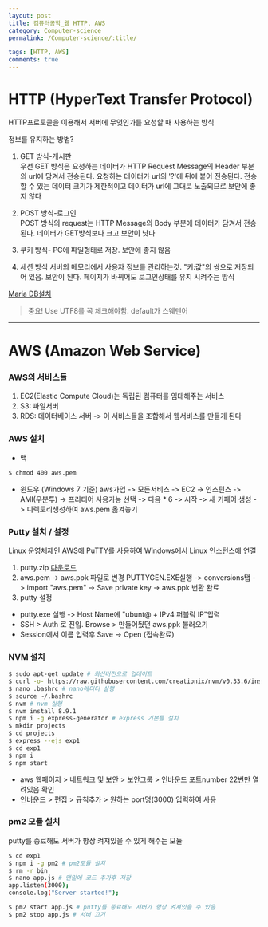 ```yaml
---
layout: post
title: 컴퓨터공학_웹 HTTP, AWS
category: Computer-science
permalink: /Computer-science/:title/

tags: [HTTP, AWS]
comments: true
---
```

# HTTP (HyperText Transfer Protocol)
HTTP프로토콜을 이용해서 서버에 무엇인가를 요청할 때 사용하는 방식

정보를 유지하는 방법?

1. GET 방식-게시판   
우선 GET 방식은 요청하는 데이터가 HTTP Request Message의 Header 부분의 url에 담겨서 전송된다. 요청하는 데이터가 url의 '?'에 뒤에 붙어 전송된다. 전송할 수 있는 데이터 크기가 제한적이고 데이터가 url에 그대로 노출되므로 보안에 좋지 않다

2. POST 방식-로그인  
POST 방식의 request는 HTTP Message의 Body 부분에 데이터가 담겨서 전송된다. 데이터가 GET방식보다 크고 보안이 낫다

3. 쿠키 방식-
PC에 파일형태로 저장. 보안에 좋지 않음 
4. 세션 방식
서버의 메모리에서 사용자 정보를 관리하는것. "키:값"의 쌍으로 저장되어 있음. 보안이 된다. 페이지가 바뀌어도 로그인상태를 유지 시켜주는 방식

[Maria DB설치](https://downloads.mariadb.org/interstitial/mariadb-10.2.10/winx64-packages/mariadb-10.2.10-winx64.msi/from/http%3A//ftp.kaist.ac.kr/mariadb/)
>중요! Use UTF8를 꼭 체크해야함. default가 스웨덴어

-----

# AWS (Amazon Web Service)

### AWS의 서비스들
1. EC2(Elastic Compute Cloud)는 독립된 컴퓨터를 임대해주는 서비스
2. S3: 파일서버
3. RDS: 데이터베이스 서버
-> 이 서비스들을 조합해서 웹서비스를 만들게 된다

### AWS 설치
* 맥
```bash
$ chmod 400 aws.pem
```

* 윈도우 (Windows 7 기준)
aws가입 -> 모든서비스 -> EC2 -> 인스턴스 -> AMI(우분투) -> 프리티어 사용가능 선택 -> 다음 * 6 -> 시작 -> 새 키페어 생성 -> 디렉토리생성하여 aws.pem 옮겨놓기

### Putty 설치 / 설정
Linux 운영체제인 AWS에 PuTTY를 사용하여 Windows에서 Linux 인스턴스에 연결
1. putty.zip [다운로드](https://the.earth.li/~sgtatham/putty/latest/w64/putty.zip) 
2. aws.pem -> aws.ppk 파일로 변경
PUTTYGEN.EXE실행 -> conversions탭 -> import "aws.pem" -> Save private key -> aws.ppk 변환 완료
4. putty 설정
* putty.exe 실행 -> Host Name에 "ubunt@ + IPv4 퍼블릭 IP"입력   
* SSH > Auth 로 진입. Browse > 만들어뒀던 aws.ppk 불러오기
* Session에서 이름 입력후 Save -> Open (접속완료)


### NVM 설치
```bash
$ sudo apt-get update # 최신버전으로 업데이트 
$ curl -o- https://raw.githubusercontent.com/creationix/nvm/v0.33.6/install.sh | bash # nvm설치
$ nano .bashrc # nano에디터 실행
$ source ~/.bashrc
$ nvm # nvm 실행
$ nvm install 8.9.1
$ npm i -g express-generator # express 기본틀 설치
$ mkdir projects
$ cd projects
$ express --ejs exp1
$ cd exp1
$ npm i
$ npm start
```

* aws 웹페이지 > 네트워크 및 보안 > 보안그룹 > 인바운드 포트number 22번만 열려있음 확인
* 인바운드 > 편집 > 규칙추가 > 원하는 port명(3000) 입력하여 사용

### pm2 모듈 설치
putty를 종료해도 서버가 항상 켜져있을 수 있게 해주는 모듈
```bash
$ cd exp1 
$ npm i -g pm2 # pm2모듈 설치
$ rm -r bin
$ nano app.js # 맨밑에 코드 추가후 저장
app.listen(3000);
console.log("Server started!");

$ pm2 start app.js # putty를 종료해도 서버가 항상 켜져있을 수 있음
$ pm2 stop app.js # 서버 끄기
```
